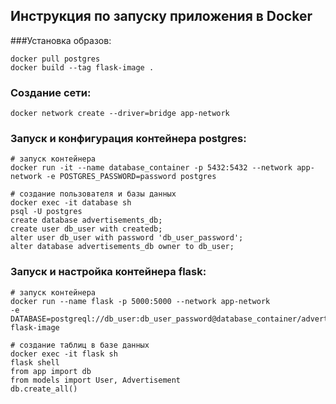 ## Инструкция по запуску приложения в Docker

###Установка образов:

``````
docker pull postgres
docker build --tag flask-image .
``````

### Создание сети:

``````
docker network create --driver=bridge app-network
``````

### Запуск и конфигурация контейнера postgres:

``````
# запуск контейнера
docker run -it --name database_container -p 5432:5432 --network app-network -e POSTGRES_PASSWORD=password postgres

# создание пользователя и базы данных
docker exec -it database sh
psql -U postgres
create database advertisements_db;
create user db_user with createdb;
alter user db_user with password 'db_user_password';
alter database advertisements_db owner to db_user;
``````

### Запуск и настройка контейнера flask:

``````
# запуск контейнера
docker run --name flask -p 5000:5000 --network app-network 
-e DATABASE=postgreql://db_user:db_user_password@database_container/advertisements_db flask-image

# создание таблиц в базе данных
docker exec -it flask sh
flask shell
from app import db
from models import User, Advertisement
db.create_all()
``````